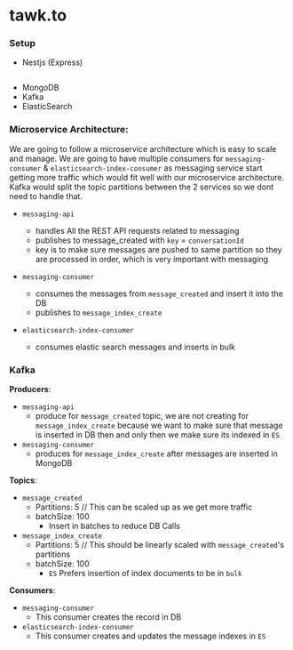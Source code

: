 # tawk.to


### Setup
- Nestjs (Express)
```

```
- MongoDB
- Kafka
- ElasticSearch

### Microservice Architecture:
We are going to follow a microservice architecture which is easy to scale and manage. We are going to have multiple consumers for `messaging-consumer` & `elasticsearch-index-consumer` as messaging service start getting more traffic which would fit well with our microservice architecture. Kafka would split the topic partitions between the 2 services so we dont need to handle that.

- `messaging-api`
  - handles All the REST API requests related to messaging
  - publishes to message_created with `key` = `conversationId`
  - key is to make sure messages are pushed to same partition so they are processed in order, which is very important with messaging
    
- `messaging-consumer`
  - consumes the messages from `message_created` and insert it into the DB
  - publishes to `message_index_create`

- `elasticsearch-index-consumer`
  - consumes elastic search messages and inserts in bulk


### Kafka
**Producers**:
- `messaging-api`
  - produce for `message_created` topic, we are not creating for `message_index_create` because we want to make sure that message is inserted in DB then and only then we make sure its indexed in `ES`
- `messaging-consumer`
  - produces for `message_index_create` after messages are inserted in MongoDB

**Topics**:
- `message_created`
  - Partitions: 5 // This can be scaled up as we get more traffic
  - batchSize: 100
    - Insert in batches to reduce DB Calls
- `message_index_create`
  - Partitions: 5 // This should be linearly scaled with `message_created`'s partitions
  - batchSize: 100
    - `ES` Prefers insertion of index documents to be in `bulk`
  
**Consumers**:
- `messaging-consumer`
  - This consumer creates the record in DB
- `elasticsearch-index-consumer`
  - This consumer creates and updates the message indexes in `ES`

